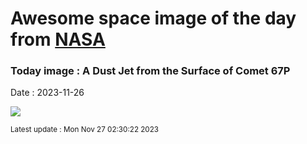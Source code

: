 
# Awesome space image of the day from [NASA](https://api.nasa.gov/)

### Today image : A Dust Jet from the Surface of Comet 67P
Date : 2023-11-26

![](https://apod.nasa.gov/apod/image/2311/Jet67P_Rosetta_960.jpg)

<small>Latest update : Mon Nov 27 02:30:22 2023</small>
        